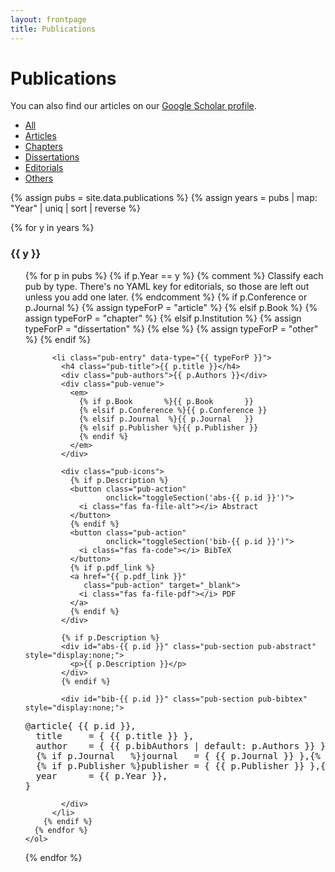 ```yaml
---
layout: frontpage
title: Publications
---
```


<link rel="stylesheet"
      href="https://cdnjs.cloudflare.com/ajax/libs/font-awesome/6.5.1/css/all.min.css">
<link rel="stylesheet" href="{{ ASSET_PATH }}/css/publications.css">

# Publications

<p>
  You can also find our articles on our
  <a href="https://scholar.google.com/citations?hl=en&user=ZvYwdsUAAAAJ"
     target="_blank">Google Scholar profile</a>.
</p>

<div class="navbar">
  <div class="navbar-inner">
    <ul id="pub-tabs" class="nav nav-tabs">
      <li id="tab-all"         class="active"><a href="#" data-type="all">All</a></li>
      <li id="tab-article"               ><a href="#" data-type="article">Articles</a></li>
      <li id="tab-chapter"               ><a href="#" data-type="chapter">Chapters</a></li>
      <li id="tab-dissertation"          ><a href="#" data-type="dissertation">Dissertations</a></li>
      <li id="tab-editorial"             ><a href="#" data-type="editorial">Editorials</a></li>
      <li id="tab-other"                 ><a href="#" data-type="other">Others</a></li>
    </ul>
  </div>
</div>

{% assign pubs  = site.data.publications %}
{% assign years = pubs | map: "Year" | uniq | sort | reverse %}

<div id="pub-list">
  {% for y in years %}
    <h3 class="pubyear">{{ y }}</h3>
    <ol>
      {% for p in pubs %}
        {% if p.Year == y %}
          {% comment %}
            Classify each pub by type. There's no YAML key for editorials,
            so those are left out unless you add one later.
          {% endcomment %}
          {% if p.Conference or p.Journal %}
            {% assign typeForP = "article" %}
          {% elsif p.Book %}
            {% assign typeForP = "chapter" %}
          {% elsif p.Institution %}
            {% assign typeForP = "dissertation" %}
          {% else %}
            {% assign typeForP = "other" %}
          {% endif %}

          <li class="pub-entry" data-type="{{ typeForP }}">
            <h4 class="pub-title">{{ p.title }}</h4>
            <div class="pub-authors">{{ p.Authors }}</div>
            <div class="pub-venue">
              <em>
                {% if p.Book       %}{{ p.Book       }}
                {% elsif p.Conference %}{{ p.Conference }}
                {% elsif p.Journal  %}{{ p.Journal   }}
                {% elsif p.Publisher %}{{ p.Publisher }}
                {% endif %}
              </em>
            </div>

            <div class="pub-icons">
              {% if p.Description %}
              <button class="pub-action"
                      onclick="toggleSection('abs-{{ p.id }}')">
                <i class="fas fa-file-alt"></i> Abstract
              </button>
              {% endif %}
              <button class="pub-action"
                      onclick="toggleSection('bib-{{ p.id }}')">
                <i class="fas fa-code"></i> BibTeX
              </button>
              {% if p.pdf_link %}
              <a href="{{ p.pdf_link }}"
                 class="pub-action" target="_blank">
                <i class="fas fa-file-pdf"></i> PDF
              </a>
              {% endif %}
            </div>

            {% if p.Description %}
            <div id="abs-{{ p.id }}" class="pub-section pub-abstract" style="display:none;">
              <p>{{ p.Description }}</p>
            </div>
            {% endif %}

            <div id="bib-{{ p.id }}" class="pub-section pub-bibtex" style="display:none;">
<pre>@article{ {{ p.id }},
  title     = { {{ p.title }} },
  author    = { {{ p.bibAuthors | default: p.Authors }} },
  {% if p.Journal   %}journal   = { {{ p.Journal }} },{% endif %}
  {% if p.Publisher %}publisher = { {{ p.Publisher }} },{% endif %}
  year      = {{ p.Year }},
}
</pre>
            </div>
          </li>
        {% endif %}
      {% endfor %}
    </ol>
  {% endfor %}
</div>

<script>
// filter function
function showPubType(type) {
  document.querySelectorAll('.pub-entry').forEach(li => {
    li.style.display =
      (type === 'all' || li.getAttribute('data-type') === type)
        ? '' : 'none';
  });
  // hide empty year blocks
  document.querySelectorAll('.pubyear').forEach(h3 => {
    const ol = h3.nextElementSibling;
    const any = ol && Array.from(ol.children)
                          .some(li=>li.style.display!== 'none');
    h3.style.display = ol.style.display = any ? '' : 'none';
  });
  // update active tab
  document.querySelectorAll('#pub-tabs li').forEach(tab => {
    const t = tab.querySelector('a').getAttribute('data-type');
    tab.classList.toggle('active', t === type);
  });
}

// wire up nav clicks
document.querySelectorAll('#pub-tabs a').forEach(a => {
  a.addEventListener('click', e => {
    e.preventDefault();
    showPubType(a.getAttribute('data-type'));
  });
});

// default to All
document.addEventListener('DOMContentLoaded', ()=> showPubType('all'));

// toggles single section
function toggleSection(id) {
  const el = document.getElementById(id);
  if (!el) return;
  const isHidden = el.style.display === 'none' || !el.classList.contains('show');
  if (isHidden) {
    el.style.display = 'block';
    el.classList.add('show');
  } else {
    el.style.display = 'none';
    el.classList.remove('show');
  }
}
</script>

